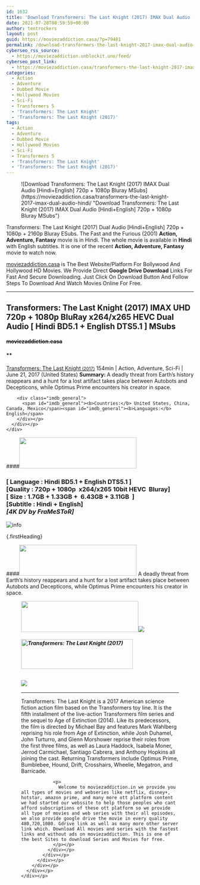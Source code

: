 ```yaml
---
id: 1632
title: 'Download Transformers: The Last Knight (2017) IMAX Dual Audio [Hindi+English] 720p + 1080p Bluray MSubs'
date: 2021-07-28T08:59:59+00:00
author: tentrockers
layout: post
guid: https://moviezaddiction.casa/?p=79481
permalink: /download-transformers-the-last-knight-2017-imax-dual-audio-hindienglish-720p-1080p-bluray-msubs/
cyberseo_rss_source:
  - https://moviezaddiction.unblockit.uno/feed/
cyberseo_post_link:
  - https://moviezaddiction.casa/transformers-the-last-knight-2017-imax-dual-audio-hindi/
categories:
  - Action
  - Adventure
  - Dubbed Movie
  - Hollywood Movies
  - Sci-Fi
  - Transformers 5
  - 'Transformers: The Last Knight'
  - 'Transformers: The Last Knight (2017)'
tags:
  - Action
  - Adventure
  - Dubbed Movie
  - Hollywood Movies
  - Sci-Fi
  - Transformers 5
  - 'Transformers: The Last Knight'
  - 'Transformers: The Last Knight (2017)'
---
```

<figure class="entry-thumbnail">![Download Transformers: The Last Knight (2017) IMAX Dual Audio [Hindi+English] 720p + 1080p Bluray MSubs](https://moviezaddiction.casa/transformers-the-last-knight-2017-imax-dual-audio-hindi/ "Download Transformers: The Last Knight (2017) IMAX Dual Audio [Hindi+English] 720p + 1080p Bluray MSubs") </figure> 

Transformers: The Last Knight (2017) Dual Audio [Hindi+English] 720p + 1080p + 2160p Bluray ESubs. The Fast and the Furious (2001) **Action, Adventure, Fantasy** movie is in Hindi. The whole movie is available in **Hindi** with English subtitles. It is one of the recent **Action, Adventure, Fantasy** movie to watch now.

[moviezaddiction.casa](https://moviezaddiction.casa) is The Best Website/Platform For Bollywood And Hollywood HD Movies. We Provide Direct **Google Drive Download** Links For Fast And Secure Downloading. Just Click On Download Button And Follow Steps To Download And Watch Movies Online For Free.

* * *

## <span>Transformers: The Last Knight (2017) IMAX UHD 720p + 1080p BluRay x264/x265 HEVC Dual Audio [ Hindi BD5.1 + English DTS5.1 ] MSubs</span>

#### <span>~~moviezaddiction.casa~~</span>

#### **</p> 

<div class="imdb_container">
  <div>
    <div class="imdb_dark">
      <div class="imdb_right">
        <span id="movie_title"><a href="https://www.imdb.com/title/tt3371366" target="_blank" rel="noopener">Transformers: The Last Knight<small> (2017)</small></a></span> <span id="genres">154min | Action, Adventure, Sci-Fi | June 21, 2017 (United States)</span> <span id="summary"><b>Summary: </b>A deadly threat from Earth&#8217;s history reappears and a hunt for a lost artifact takes place between Autobots and Decepticons, while Optimus Prime encounters his creator in space.</span> </p> 
        
        <div class="imdb_general">
          <span id="imdb_general"><b>Countries:</b> United States, China, Canada, Mexico</span><span id="imdb_general"><b>Languages:</b> English</span>
        </div></p>
      </div></p>
    </div>
  </div>
</div>

</b></h4> 

####<img loading="lazy" class="aligncenter" src="https:///moviezaddiction.casa/wp-content/uploads/2018/02/Media-Info.png?zoom=0.8099999785423279&resize=315%2C83&ssl=1" srcset="https://moviezaddiction.casa//wp-content/uploads/2018/02/Media-Info.png?zoom=0.8999999761581421&resize=315%2C83&ssl=1" width="315" height="83" /> 

### <span><span><strong>[ Language : Hindi BD5.1 + English DTS5.1</strong>&nbsp;]</span><br /><span>[Quality : 720p + 1080p&nbsp; x264/x265 10bit HEVC&nbsp; Bluray]</span><br /><span>[ Size : 1.7GB + 1.33GB +&nbsp; 6.43GB + 3.11GB&nbsp; ]</span><br /><span>[Subtitle : Hindi + English]<br /></span></span><span><em>[4K DV by FraMeSToR]</em></span>  
<img src="https://i.imgur.com/AusysgD.png" alt="info" usemap="#workmap" /> </p> 

<map name="workmap">
  <area alt="imdb" coords="0,0,80,40" shape="rect" href="https://www.imdb.com/title/tt3371366/" target="_blank" />
  
  <area alt="youtube" coords="100,0,180,40" shape="rect" href="https://www.youtube.com/watch?v=AntcyqJ6brc" target="_blank" />
</map> {.firstHeading}

####<img loading="lazy" class="aligncenter" src="https://moviezaddiction.casa//wp-content/uploads/2018/02/Plot.jpeg?zoom=0.8099999785423279&resize=315%2C83&ssl=1" srcset="https://moviezaddiction.casa//wp-content/uploads/2018/02/Plot.jpeg?zoom=0.8999999761581421&resize=315%2C83&ssl=1" width="315" height="83" /> <span>A deadly threat from Earth’s history reappears and a hunt for a lost artifact takes place between Autobots and Decepticons, while Optimus Prime encounters his creator in space.</span>

<div class="wp-block-image">
  <figure class="aligncenter is-resized"><img loading="lazy" class="aligncenter" src="https://i1.wp.com/moviezaddiction.casa/wp-content/uploads/2018/02/Screenshots-Button.png?zoom=0.8099999785423279&resize=315%2C83&ssl=1" srcset="https://moviezaddiction.casa//wp-content/uploads/2018/02/Screenshots-Button.png?zoom=0.8999999761581421&resize=315%2C83&ssl=1" width="315" height="83" /><img src="https://1.bp.blogspot.com/-Pgsf_694myo/YQEa9qi8kUI/AAAAAAAAFAg/H_CiFsn0GpQ-WYA2D9FR2-SI7PxHqYAIgCLcBGAsYHQ/s16000/Transformers%2B-%2BThe%2BLast%2BKnight%2B%25282017%2529%2BUHD%2B1080p%2BBluray%2Bx264%2BDual%2BAudio%2B%255B%2BHindi%2BBD5.1%2B%252B%2BEnglish%2BDTS5.1%2B%255D%2BMSubs%2B6.43GB%2B%255Bwww.MoviezAddiction.casa%255D_s.jpg" /> </p> 
  
  <h4 class="summary_text">
    <em><img loading="lazy" class="aligncenter" src="https://i2.wp.com/moviezaddiction.casa/wp-content/uploads/2018/02/Download-Button-1.png?zoom=0.8099999785423279&resize=300%2C80&ssl=1" srcset="https://i2.wp.com/moviezaddiction.casa/wp-content/uploads/2018/02/Download-Button-1.png?zoom=0.8999999761581421&resize=300%2C80&ssl=1" alt="Transformers: The Last Knight (2017)" width="300" height="80" /></em>
  </h4>
  
  <h2>
    <img class="aligncenter" src="https://i.imgur.com/Ds7bb.gif" />
  </h2>
  
  <hr />
  
  <div class="mod" data-md="50" data-hveid="250" data-ved="0ahUKEwi-7dnvqo7WAhXLsFQKHTILBKEQkCkI-gEoAzAn">
    <div class="_cgc kno-fb-ctx" data-hveid="251" data-ved="0ahUKEwi-7dnvqo7WAhXLsFQKHTILBKEQziAI-wEoADAn">
      <div class="r-iH9cFH0n0MiE">
        <div class="mod" data-md="50" data-hveid="228" data-ved="0ahUKEwjniJq86tTWAhULK48KHU9mChkQkCkI5AEoBDAh">
          <div class="_cgc kno-fb-ctx" data-hveid="229" data-ved="0ahUKEwjniJq86tTWAhULK48KHU9mChkQziAI5QEoADAh">
            <div class="r-iwKCMzMr_HBQ">
              <div class="overviewContainer ng-star-inserted">
                <p>
                  Transformers: The Last Knight is a 2017 American science fiction action film based on the Transformers toy line. It is the fifth installment of the live-action Transformers film series and the sequel to Age of Extinction (2014). Like its predecessors, the film is directed by Michael Bay and features Mark Wahlberg reprising his role from Age of Extinction, while Josh Duhamel, John Turturro, and Glenn Morshower reprise their roles from the first three films, as well as Laura Haddock, Isabela Moner, Jerrod Carmichael, Santiago Cabrera, and Anthony Hopkins all joining the cast. Returning Transformers include Optimus Prime, Bumblebee, Hound, Drift, Crosshairs, Wheelie, Megatron, and Barricade.
                </p>
                
                <p>
                  Welcome to moviezaddiction.in we provide you all types of movies and webseries like netflix, disney+, hotstar, amazon prime, and many more ott platform content we had started our webssite to help those peoples who cant afford subscriptions of these ott platform so we provide all type of movies and web series with their all episodes, we also provide google drive the movie in every quality 480,720,1080. Gdrive link as well as many more other server link which. Download All movies and series with the fastest links and without ads on moviezaddiction. This is one of the best Sites to download Series and Movies for free.
                </p></p>
              </div></p>
            </div></p>
          </div></p>
        </div></p>
      </div></p>
    </div></p>
  </div></figure>
</div>
